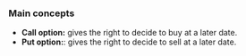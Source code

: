 ### Main concepts
- **Call option:** gives the right to decide to buy at a later date.
- **Put option:**: gives the right to decide to sell at a later date.
